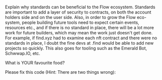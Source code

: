 Explain why standards can be beneficial to the Flow ecosystem.
 Standards are important to add a layer of security to contracts, on both the account holders side and on the user side. Also, in order to grow the Flow eco-system, people 
 building future tools need to expect certain events, resources etc., and if there is no standard in place, there will be a lot more work for future builders, which may 
 mean the work just doesn't get done. For example, if find.xyz had to examine each nft contract and there were no standards in place, I doubt the fine devs at .find 
 would be able to add new projects so quickly. This also goes for tooling such as the Emerald Bot, Schwwap.IO, etc. 


What is YOUR favourite food?
  

Please fix this code (Hint: There are two things wrong):
